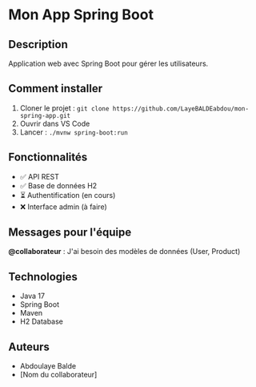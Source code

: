 # Mon App Spring Boot

## Description
Application web avec Spring Boot pour gérer les utilisateurs.

## Comment installer
1. Cloner le projet : `git clone https://github.com/LayeBALDEabdou/mon-spring-app.git`
2. Ouvrir dans VS Code
3. Lancer : `./mvnw spring-boot:run`

## Fonctionnalités
- ✅ API REST
- ✅ Base de données H2
- ⏳ Authentification (en cours)
- ❌ Interface admin (à faire)

## Messages pour l'équipe
**@collaborateur** : J'ai besoin des modèles de données (User, Product)

## Technologies
- Java 17
- Spring Boot
- Maven
- H2 Database

## Auteurs
- Abdoulaye Balde
- [Nom du collaborateur]